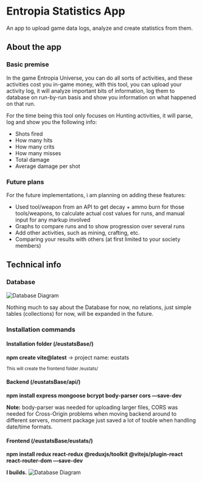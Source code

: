 # Entropia Statistics App

An app to upload game data logs, analyze and create statistics from them.

## About the app

### Basic premise

In the game Entropia Universe, you can do all sorts of activities, and these activities cost you in-game money, with this tool, you can upload your activity log, it will analyze important bits of information, log them to database on run-by-run basis and show you information on what happened on that run.

For the time being this tool only focuses on Hunting activities, it will parse, log and show you the following info:

* Shots fired
* How many hits
* How many crits
* How many misses
* Total damage
* Average damage per shot
  
### Future plans

For the future implementations, i am planning on adding these features:

* Used tool/weapon from an API to get decay + ammo burn for those tools/weapons, to calculate actual cost values for runs, and manual input for any markup involved
* Graphs to compare runs and to show progression over several runs
* Add other activities, such as mining, crafting, etc.
* Comparing your results with others (at first limited to your society members)

## Technical info

### Database

![Database Diagram](https://github.com/MikkoKylliainen/eustats/blob/master/eustats/public/eustats_dbDiagram.jpg)

Nothing much to say about the Database for now, no relations, just simple tables (collections) for now, will be expanded in the future.

### Installation commands

#### Installation folder (/eustatsBase/)

**npm create vite@latest**
-> project name: eustats

<sub>This will create the frontend folder /eustats/</sub>

#### Backend (/eustatsBase/api/)

**npm install express mongoose bcrypt body-parser cors —save-dev**

**Note:** body-parser was needed for uploading larger files, CORS was needed for Cross-Origin problems when moving backend around to different servers, moment package just saved a lot of touble when handling date/time formats.

#### Frontend (/eustatsBase/eustats/)

**npm install redux react-redux @reduxjs/toolkit @vitejs/plugin-react react-router-dom —save-dev**

**I builds.**
![Database Diagram](https://github.com/MikkoKylliainen/eustats/blob/master/eustats/public/eustats_ibuilds.png)
